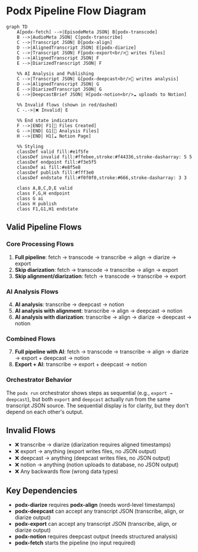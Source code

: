 # Podx Pipeline Flow Diagram

```mermaid
graph TD
    A[podx-fetch] -->|EpisodeMeta JSON| B[podx-transcode]
    B -->|AudioMeta JSON| C[podx-transcribe]
    C -->|Transcript JSON| D[podx-align]
    D -->|AlignedTranscript JSON| E[podx-diarize]
    C -->|Transcript JSON| F[podx-export<br/>📁 writes files]
    D -->|AlignedTranscript JSON| F
    E -->|DiarizedTranscript JSON| F

    %% AI Analysis and Publishing
    C -->|Transcript JSON| G[podx-deepcast<br/>📄 writes analysis]
    D -->|AlignedTranscript JSON| G
    E -->|DiarizedTranscript JSON| G
    G -->|DeepcastBrief JSON| H[podx-notion<br/>☁️ uploads to Notion]

    %% Invalid flows (shown in red/dashed)
    C -.->|❌ Invalid| E

    %% End state indicators
    F -->|END| F1[📁 Files Created]
    G -->|END| G1[📄 Analysis Files]
    H -->|END| H1[☁️ Notion Page]

    %% Styling
    classDef valid fill:#e1f5fe
    classDef invalid fill:#ffebee,stroke:#f44336,stroke-dasharray: 5 5
    classDef endpoint fill:#f3e5f5
    classDef ai fill:#e8f5e8
    classDef publish fill:#fff3e0
    classDef endstate fill:#f0f0f0,stroke:#666,stroke-dasharray: 3 3

    class A,B,C,D,E valid
    class F,G,H endpoint
    class G ai
    class H publish
    class F1,G1,H1 endstate
```

## Valid Pipeline Flows

### Core Processing Flows

1. **Full pipeline**: fetch → transcode → transcribe → align → diarize → export
2. **Skip diarization**: fetch → transcode → transcribe → align → export
3. **Skip alignment/diarization**: fetch → transcode → transcribe → export

### AI Analysis Flows

4. **AI analysis**: transcribe → deepcast → notion
5. **AI analysis with alignment**: transcribe → align → deepcast → notion
6. **AI analysis with diarization**: transcribe → align → diarize → deepcast → notion

### Combined Flows

7. **Full pipeline with AI**: fetch → transcode → transcribe → align → diarize → export + deepcast → notion
8. **Export + AI**: transcribe → export + deepcast → notion

### Orchestrator Behavior

The `podx run` orchestrator shows steps as sequential (e.g., `export → deepcast`), but both `export` and `deepcast` actually run from the same transcript JSON source. The sequential display is for clarity, but they don't depend on each other's output.

## Invalid Flows

- ❌ transcribe → diarize (diarization requires aligned timestamps)
- ❌ export → anything (export writes files, no JSON output)
- ❌ deepcast → anything (deepcast writes files, no JSON output)
- ❌ notion → anything (notion uploads to database, no JSON output)
- ❌ Any backwards flow (wrong data types)

## Key Dependencies

- **podx-diarize** requires **podx-align** (needs word-level timestamps)
- **podx-deepcast** can accept any transcript JSON (transcribe, align, or diarize output)
- **podx-export** can accept any transcript JSON (transcribe, align, or diarize output)
- **podx-notion** requires deepcast output (needs structured analysis)
- **podx-fetch** starts the pipeline (no input required)
